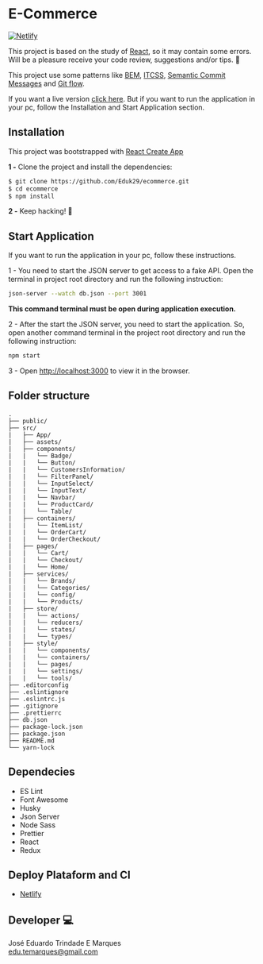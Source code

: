 # E-Commerce
[![Netlify](https://img.shields.io/netlify/27bf4c75-f056-4fe4-811d-ad5f602fd61b?label=Build&style=plastic)](https://ecommerce-prod.netlify.com/)

This project is based on the study of [React](https://reactjs.org/), so it may contain some errors. Will be a pleasure receive your code review, suggestions and/or tips. :raised_hands:

This project use some patterns like [BEM](http://getbem.com/), [ITCSS](https://speakerdeck.com/dafed/managing-css-projects-with-itcss), [Semantic Commit Messages](https://gist.github.com/joshbuchea/6f47e86d2510bce28f8e7f42ae84c716) and [Git flow](https://nvie.com/posts/a-successful-git-branching-model/).

If you want a live version [click here](https://ecommerce-prod.netlify.com/). But if you want to run the application in your pc, follow the Installation and Start Application section.

## Installation
This project was bootstrapped with [React Create App](https://github.com/facebook/create-react-app)

**1 -** Clone the project and install the dependencies:
```bash
$ git clone https://github.com/Eduk29/ecommerce.git
$ cd ecommerce
$ npm install
```
**2 -** Keep hacking! :metal:

## Start Application

If you want to run the application in your pc, follow these instructions. 

1 - You need to start the JSON server to get access to a fake API. Open the terminal in project root directory and run the following instruction:
```bash 
json-server --watch db.json --port 3001
```
**This command terminal must be open during application execution.**

2 - After the start the JSON server, you need to start the application. So, open another command terminal in the project root directory and run the following instruction:
```bash
npm start
```

3 - Open [http://localhost:3000](http://localhost:3000) to view it in the browser.

## Folder structure
	.
    ├── public/
    ├── src/
    |   ├── App/
    |   ├── assets/
    |   ├── components/
    |   |   └── Badge/
    |   |   └── Button/
    |   |   └── CustomersInformation/
    |   |   └── FilterPanel/
    |   |   └── InputSelect/
    |   |   └── InputText/
    |   |   └── Navbar/
    |   |   └── ProductCard/
    |   |   └── Table/
    |   ├── containers/
    |   |   └── ItemList/
    |   |   └── OrderCart/
    |   |   └── OrderCheckout/
    |   ├── pages/
    |   |   └── Cart/
    |   |   └── Checkout/
    |   |   └── Home/
    |   ├── services/
    |   |   └── Brands/
    |   |   └── Categories/
    |   |   └── config/
    |   |   └── Products/
    |   ├── store/
    |   |   └── actions/
    |   |   └── reducers/
    |   |   └── states/
    |   |   └── types/
    |   ├── style/
    |   |   └── components/
    |   |   └── containers/
    |   |   └── pages/
    |   |   └── settings/
    |   |   └── tools/
    ├── .editorconfig
    ├── .eslintignore
    ├── .eslintrc.js
    ├── .gitignore
    ├── .prettierrc
    ├── db.json
    ├── package-lock.json
    ├── package.json
    ├── README.md
    └── yarn-lock

## Dependecies
  
  - ES Lint
  - Font Awesome
  - Husky
  - Json Server
  - Node Sass
  - Prettier
  - React
  - Redux

## Deploy Plataform and CI
- [Netlify](https://www.netlify.com/)

## Developer :computer:

José Eduardo Trindade E Marques  
edu.temarques@gmail.com
